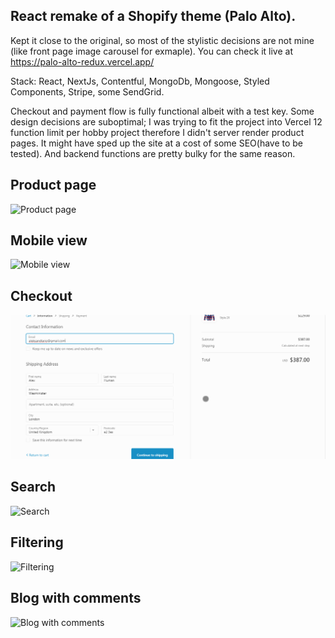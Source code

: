 ## React remake of a Shopify theme (Palo Alto). 
Kept it close to the original, so most of the stylistic decisions are not mine (like front page image carousel for exmaple). You can check it live at https://palo-alto-redux.vercel.app/

Stack: React, NextJs, Contentful, MongoDb, Mongoose, Styled Components, Stripe, some SendGrid. 

Checkout and payment flow is fully functional albeit with a test key. Some design decisions are suboptimal; I was trying to fit the project into Vercel 12 function limit per hobby project therefore I didn't server render product pages. It might have sped up the site at a cost of some SEO(have to be tested). And backend functions are pretty bulky for the same reason.

## Product page
![Product page](demo/1.gif)

## Mobile view
![Mobile view](demo/1mobile.gif)

## Checkout
![Checkout](demo/2.gif)

## Search
![Search](demo/3.gif)

## Filtering
![Filtering](demo/4.gif)

## Blog with comments
![Blog with comments](demo/5.gif)
